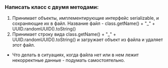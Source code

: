 ### Написать класс с двумя методами:
1. Принимает объекты, имплементирующие интерфейс serializable, и сохраняющие их в файл. Название файл - class.getName() + "_" + UUID.randomUUID().toString()
2. Принимает строку вида class.getName() + "_" + UUID.randomUUID().toString() и загружает объект из файла и удаляет этот файл.
* Что делать в ситуациях, когда файла нет или в нем лежит некорректные данные - подумать самостоятельно.